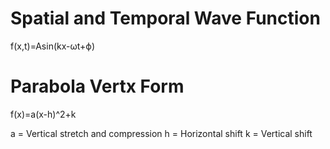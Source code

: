 # Spatial and Temporal Wave Function 
f(x,t)=Asin(kx-ωt+ϕ)

# Parabola Vertx Form 
f(x)=a(x-h)^2+k 

a = Vertical stretch and compression 
h = Horizontal shift 
k = Vertical shift 
